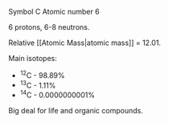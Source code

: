 Symbol C
Atomic number 6

6 protons, 6-8 neutrons.

Relative [[Atomic Mass|atomic mass]] = 12.01.

Main isotopes:
- <sup>12</sup>C - 98.89%
- <sup>13</sup>C - 1.11%
- <sup>14</sup>C - 0.0000000001%

Big deal for life and organic compounds.